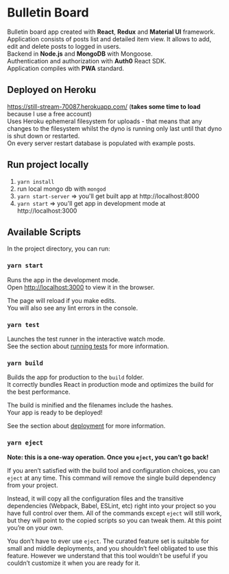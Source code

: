 # Bulletin Board
Bulletin board app created with **React**, **Redux** and **Material UI** framework.\
Application consists of posts list and detailed item view. It allows to add, edit and delete posts to logged in users.\
Backend in **Node.js** and **MongoDB** with Mongoose.\
Authentication and authorization with **Auth0** React SDK. \
Application compiles with **PWA** standard.

## Deployed on Heroku
https://still-stream-70087.herokuapp.com/ (**takes some time to load** because I use a free account) \
Uses Heroku ephemeral filesystem for uploads - that means that any changes to the filesystem whilst the dyno is running only last until that dyno is shut down or restarted. \
On every server restart database is populated with example posts.

## Run project locally
1. `yarn install`
2. run local mongo db with `mongod`
3. `yarn start-server` => you'll get built app at http://localhost:8000
4. `yarn start` => you'll get app in development mode at http://localhost:3000

## Available Scripts

In the project directory, you can run:

### `yarn start`

Runs the app in the development mode.<br />
Open [http://localhost:3000](http://localhost:3000) to view it in the browser.

The page will reload if you make edits.<br />
You will also see any lint errors in the console.

### `yarn test`

Launches the test runner in the interactive watch mode.<br />
See the section about [running tests](https://facebook.github.io/create-react-app/docs/running-tests) for more information.

### `yarn build`

Builds the app for production to the `build` folder.<br />
It correctly bundles React in production mode and optimizes the build for the best performance.

The build is minified and the filenames include the hashes.<br />
Your app is ready to be deployed!

See the section about [deployment](https://facebook.github.io/create-react-app/docs/deployment) for more information.

### `yarn eject`

**Note: this is a one-way operation. Once you `eject`, you can’t go back!**

If you aren’t satisfied with the build tool and configuration choices, you can `eject` at any time. This command will remove the single build dependency from your project.

Instead, it will copy all the configuration files and the transitive dependencies (Webpack, Babel, ESLint, etc) right into your project so you have full control over them. All of the commands except `eject` will still work, but they will point to the copied scripts so you can tweak them. At this point you’re on your own.

You don’t have to ever use `eject`. The curated feature set is suitable for small and middle deployments, and you shouldn’t feel obligated to use this feature. However we understand that this tool wouldn’t be useful if you couldn’t customize it when you are ready for it.

